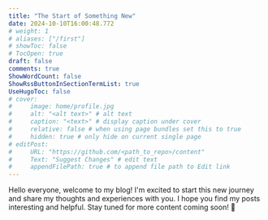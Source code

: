 ```yaml
---
title: "The Start of Something New"
date: 2024-10-10T16:00:48.772
# weight: 1
# aliases: ["/first"]
# showToc: false
# TocOpen: true
draft: false
comments: true
ShowWordCount: false
ShowRssButtonInSectionTermList: true
UseHugoToc: false
# cover:
#     image: home/profile.jpg
#     alt: "<alt text>" # alt text
#     caption: "<text>" # display caption under cover
#     relative: false # when using page bundles set this to true
#     hidden: true # only hide on current single page
# editPost:
#     URL: "https://github.com/<path_to_repo>/content"
#     Text: "Suggest Changes" # edit text
#     appendFilePath: true # to append file path to Edit link
---
```


Hello everyone, welcome to my blog! I'm excited to start this new journey and share my thoughts and experiences with you. I hope you find my posts interesting and helpful. Stay tuned for more content coming soon! 🚀